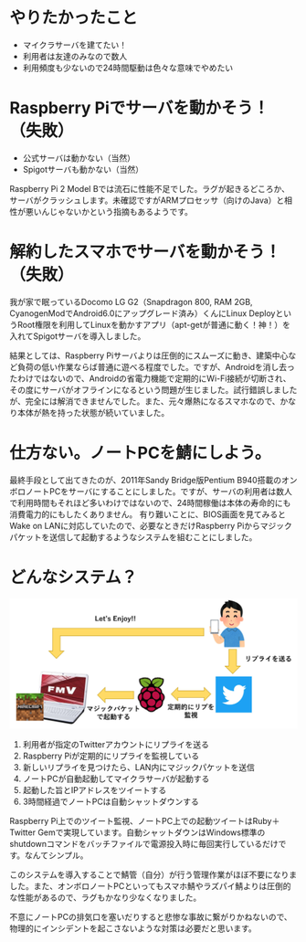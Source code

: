 <!--
{
    "title": "オンボロノートPCとRaspberry Piで作るマイクラサーバ",
    "date": "2019-03-04",
    "description": "Sandy Bridge版のオンボロPentiumノートPCとRaspberry Piを連携させて、マイクラサーバを作った話です。"
}
-->

# やりたかったこと
* マイクラサーバを建てたい！
* 利用者は友達のみなので数人
* 利用頻度も少ないので24時間駆動は色々な意味でやめたい

# Raspberry Piでサーバを動かそう！（失敗）
* 公式サーバは動かない（当然）
* Spigotサーバも動かない（当然）

Raspberry Pi 2 Model Bでは流石に性能不足でした。ラグが起きるどころか、サーバがクラッシュします。未確認ですがARMプロセッサ（向けのJava）と相性が悪いんじゃないかという指摘もあるようです。

# 解約したスマホでサーバを動かそう！（失敗）
我が家で眠っているDocomo LG G2（Snapdragon 800, RAM 2GB, CyanogenModでAndroid6.0にアップグレード済み）くんにLinux DeployというRoot権限を利用してLinuxを動かすアプリ（apt-getが普通に動く！神！）を入れてSpigotサーバを導入しました。

結果としては、Raspberry Piサーバよりは圧倒的にスムーズに動き、建築中心など負荷の低い作業ならば普通に遊べる程度でした。ですが、Androidを消し去ったわけではないので、Androidの省電力機能で定期的にWi-Fi接続が切断され、その度にサーバがオフラインになるという問題が生じました。試行錯誤しましたが、完全には解消できませんでした。また、元々爆熱になるスマホなので、かなり本体が熱を持った状態が続いていました。

# 仕方ない。ノートPCを鯖にしよう。
最終手段として出てきたのが、2011年Sandy Bridge版Pentium B940搭載のオンボロノートPCをサーバにすることにしました。ですが、サーバの利用者は数人で利用時間もそれほど多いわけではないので、24時間稼働は本体の寿命的にも消費電力的にもしたくありません。
有り難いことに、BIOS画面を見てみるとWake on LANに対応していたので、必要なときだけRaspberry Piからマジックパケットを送信して起動するようなシステムを組むことにしました。

# どんなシステム？
![動作概要図](./images/rpimagickpacket.jpg)

1. 利用者が指定のTwitterアカウントにリプライを送る
2. Raspberry Piが定期的にリプライを監視している
3. 新しいリプライを見つけたら、LAN内にマジックパケットを送信
4. ノートPCが自動起動してマイクラサーバが起動する
5. 起動した旨とIPアドレスをツイートする
6. 3時間経過でノートPCは自動シャットダウンする

Raspberry Pi上でのツイート監視、ノートPC上での起動ツイートはRuby＋Twitter Gemで実現しています。自動シャットダウンはWindows標準のshutdownコマンドをバッチファイルで電源投入時に毎回実行しているだけです。なんてシンプル。

このシステムを導入することで鯖管（自分）が行う管理作業がほぼ不要になりました。また、オンボロノートPCといってもスマホ鯖やラズパイ鯖よりは圧倒的な性能があるので、ラグもかなり少なくなりました。

不意にノートPCの排気口を塞いだりすると悲惨な事故に繋がりかねないので、物理的にインシデントを起こさないような対策は必要だと思います。